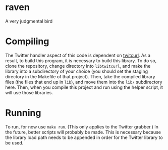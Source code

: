 # raven
A very judgmental bird

# Compiling

The Twitter handler aspect of this code is dependent on [twitcurl](https://github.com/swatkat/twitcurl).
As a result, to build this program, it is necessary to build this library.
To do so, clone the repository, change directory into `libtwitcurl`, and make
the library into a subdirectory of your choice (you should set the staging
directory in the Makefile of that project).
Then, take the compiled library files (the files that end up in `lib`), and
move them into the `lib/` subdirectory here.
Then, when you compile this project and run using the helper script, it will use those
libraries.

# Running

To run, for now use `make run`.
(This only applies to the Twitter grabber.)
In the future, better scripts will probably be made.
This is necessary because the library load path needs to be appended
in order for the Twitter library to be used.

